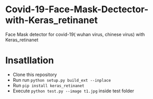 # Covid-19-Face-Mask-Dectector-with-Keras_retinanet
Face Mask detector for covid-19( wuhan virus, chinese virus) with Keras_retinanet

# Insatllation
- Clone this repository
- Run run ```python setup.py build_ext --inplace```
- Run ```pip install keras_retinanet```
- Execute ```python test.py --image t1.jpg``` inside test folder
